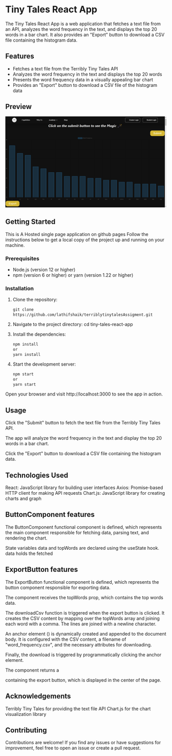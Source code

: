# Tiny Tales React App

The Tiny Tales React App is a web application that fetches a text file from an API, analyzes the word frequency in the text, and displays the top 20 words in a bar chart. It also provides an "Export" button to download a CSV file containing the histogram data.

## Features

- Fetches a text file from the Terribly Tiny Tales API
- Analyzes the word frequency in the text and displays the top 20 words
- Presents the word frequency data in a visually appealing bar chart
- Provides an "Export" button to download a CSV file of the histogram data

## Preview

![Preview](./preview.png)

## Getting Started
This is A Hosted single page application on github pages
Follow the instructions below to get a local copy of the project up and running on your machine.

### Prerequisites

- Node.js (version 12 or higher)
- npm (version 6 or higher) or yarn (version 1.22 or higher)
### Installation

1. Clone the repository:

   ```shell
   git clone https://github.com/lathifshaik/terriblytinytalesAssigment.git
2. Navigate to the project directory:
cd tiny-tales-react-app

3. Install the dependencies:
    ```shell
    npm install
    or
    yarn install

4. Start the development server:
    ```shell
    npm start
    or
    yarn start
Open your browser and visit http://localhost:3000 to see the app in action.
## Usage
Click the "Submit" button to fetch the text file from the Terribly Tiny Tales API.

The app will analyze the word frequency in the text and display the top 20 words in a bar chart.

Click the "Export" button to download a CSV file containing the histogram data.

## Technologies Used
React: JavaScript library for building user interfaces
Axios: Promise-based HTTP client for making API requests
Chart.js: JavaScript library for creating charts and graph

## ButtonComponent  features
The ButtonComponent functional component is defined, which represents the main component responsible for fetching data, parsing text, and rendering the chart.

State variables data and topWords are declared using the useState hook. data holds the fetched

## ExportButton features
The ExportButton functional component is defined, which represents the button component responsible for exporting data.

The component receives the topWords prop, which contains the top words data.

The downloadCsv function is triggered when the export button is clicked. It creates the CSV content by mapping over the topWords array and joining each word with a comma. The lines are joined with a newline character.

An anchor element (<a>) is dynamically created and appended to the document body. It is configured with the CSV content, a filename of "word_frequency.csv", and the necessary attributes for downloading.

Finally, the download is triggered by programmatically clicking the anchor element.

The component returns a <div> containing the export button, which is displayed in the center of the page.

## Acknowledgements
Terribly Tiny Tales for providing the text file API
Chart.js for the chart visualization library
## Contributing
Contributions are welcome! If you find any issues or have suggestions for improvement, feel free to open an issue or create a pull request.
